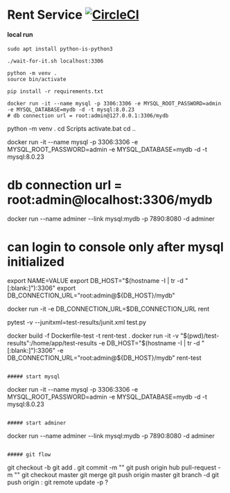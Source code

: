 # Rent Service  [![CircleCI](https://circleci.com/gh/deersheep330/rent-service.svg?style=shield)](https://app.circleci.com/pipelines/github/deersheep330/rent-service)

#### local run
```
sudo apt install python-is-python3

./wait-for-it.sh localhost:3306

python -m venv .
source bin/activate

pip install -r requirements.txt

docker run -it --name mysql -p 3306:3306 -e MYSQL_ROOT_PASSWORD=admin -e MYSQL_DATABASE=mydb -d -t mysql:8.0.23
# db connection url = root:admin@127.0.0.1:3306/mydb
```
python -m venv .
cd Scripts
activate.bat
cd ..

docker run -it --name mysql -p 3306:3306 -e MYSQL_ROOT_PASSWORD=admin -e MYSQL_DATABASE=mydb -d -t mysql:8.0.23
# db connection url = root:admin@localhost:3306/mydb

docker run --name adminer --link mysql:mydb -p 7890:8080 -d adminer
# can login to console only after mysql initialized

export NAME=VALUE
export DB_HOST="$(hostname -I | tr -d "[:blank:]"):3306"
export DB_CONNECTION_URL="root:admin@${DB_HOST}/mydb"

docker run -it -e DB_CONNECTION_URL=$DB_CONNECTION_URL rent

pytest -v --junitxml=test-results/junit.xml test.py


docker build -f Dockerfile-test -t rent-test .
docker run -it -v "$(pwd)/test-results":/home/app/test-results -e DB_HOST="$(hostname -I | tr -d "[:blank:]"):3306" -e DB_CONNECTION_URL="root:admin@${DB_HOST}/mydb" rent-test

```

##### start mysql
```
docker run -it --name mysql -p 3306:3306 -e MYSQL_ROOT_PASSWORD=admin -e MYSQL_DATABASE=mydb -d -t mysql:8.0.23
```

##### start adminer
```
docker run --name adminer --link mysql:mydb -p 7890:8080 -d adminer
```

##### git flow
```
git checkout -b <branch>
git add .
git commit -m "<message>"
git push origin <branch>
hub pull-request -m "<message>"
git checkout master
git merge <pull-request-url>
git push origin master
git branch -d <branch>
git push origin :<branch>
git remote update -p ?
```